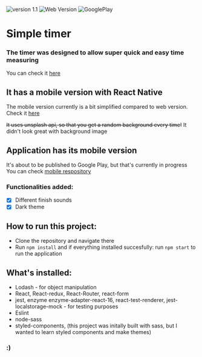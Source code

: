 ![version 1.1](https://img.shields.io/static/v1?label=version&message=1.1&color=green) ![Web Version](https://img.shields.io/badge/Web%20Version-Published-green) ![GooglePlay](https://img.shields.io/badge/Google%20Play-In%20progress-orange)

# Simple timer

### The timer was designed to allow super quick and easy time measuring

You can check it [here](https://arkadiuszpasek.github.io/timer/#/)

## It has a mobile version with React Native

The mobile version currently is a bit simplified compared to web version. Check it [here](https://github.com/arkadiuszpasek/timer-native/)

~~It uses unsplash api, so that you get a random background every time!~~
It didn't look great with background image

## Application has its mobile version
It's about to be published to Google Play, but that's currently in progress
You can check [mobile respository](https://github.com/arkadiuszpasek/timer-native/)

### Functionalities added:

- [x] Different finish sounds
- [x] Dark theme

## How to run this project:

- Clone the repository and navigate there
- Run `npm install` and if everything installed succesfully: run `npm start` to run the application

## What's installed:

- Lodash - for object manipulation
- React, React-redux, React-Router, react-form
- jest, enzyme enzyme-adapter-react-16, react-test-renderer, jest-localstorage-mock - for testing purposes
- Eslint
- node-sass
- styled-components, (this project was initally built with sass, but I wanted to learn styled components and make themes)

### :)
